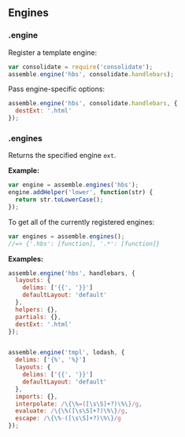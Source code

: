 ## Engines

### .engine

Register a template engine:

```js
var consolidate = require('consolidate');
assemble.engine('hbs', consolidate.handlebars);
```

Pass engine-specific options:

```js
assemble.engine('hbs', consolidate.handlebars, {
  destExt: '.html'
});
```


### .engines

Returns the specified engine `ext`. 

**Example:**

```js
var engine = assemble.engines('hbs');
engine.addHelper('lower', function(str) {
  return str.toLowerCase();
});
```

To get all of the currently registered engines:

```js
var engines = assemble.engines();
//=> {'.hbs': [function], '.*': [function]}
```



**Examples:**

```js
assemble.engine('hbs', handlebars, {
  layouts: {
    delims: ['{{', '}}']
    defaultLayout: 'default'
  },
  helpers: {},
  partials: {},
  destExt: '.html'
});


assemble.engine('tmpl', lodash, {
  delims: ['{%', '%}']
  layouts: {
    delims: ['{{', '}}']
    defaultLayout: 'default'
  },
  imports: {},
  interpolate: /\{\%=([\s\S]+?)\%\}/g,
  evaluate: /\{\%([\s\S]+?)\%\}/g,
  escape: /\{\%-([\s\S]+?)\%\}/g
});
```
